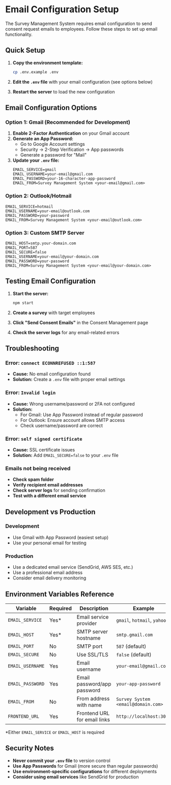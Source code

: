 # Email Configuration Setup

The Survey Management System requires email configuration to send consent request emails to employees. Follow these steps to set up email functionality.

## Quick Setup

1. **Copy the environment template:**
   ```bash
   cp .env.example .env
   ```

2. **Edit the `.env` file** with your email configuration (see options below)

3. **Restart the server** to load the new configuration

## Email Configuration Options

### Option 1: Gmail (Recommended for Development)

1. **Enable 2-Factor Authentication** on your Gmail account
2. **Generate an App Password:**
   - Go to Google Account settings
   - Security → 2-Step Verification → App passwords
   - Generate a password for "Mail"
3. **Update your `.env` file:**
   ```env
   EMAIL_SERVICE=gmail
   EMAIL_USERNAME=your-email@gmail.com
   EMAIL_PASSWORD=your-16-character-app-password
   EMAIL_FROM=Survey Management System <your-email@gmail.com>
   ```

### Option 2: Outlook/Hotmail

```env
EMAIL_SERVICE=hotmail
EMAIL_USERNAME=your-email@outlook.com
EMAIL_PASSWORD=your-password
EMAIL_FROM=Survey Management System <your-email@outlook.com>
```

### Option 3: Custom SMTP Server

```env
EMAIL_HOST=smtp.your-domain.com
EMAIL_PORT=587
EMAIL_SECURE=false
EMAIL_USERNAME=your-email@your-domain.com
EMAIL_PASSWORD=your-password
EMAIL_FROM=Survey Management System <your-email@your-domain.com>
```

## Testing Email Configuration

1. **Start the server:**
   ```bash
   npm start
   ```

2. **Create a survey** with target employees

3. **Click "Send Consent Emails"** in the Consent Management page

4. **Check the server logs** for any email-related errors

## Troubleshooting

### Error: `connect ECONNREFUSED ::1:587`
- **Cause:** No email configuration found
- **Solution:** Create a `.env` file with proper email settings

### Error: `Invalid login`
- **Cause:** Wrong username/password or 2FA not configured
- **Solution:** 
  - For Gmail: Use App Password instead of regular password
  - For Outlook: Ensure account allows SMTP access
  - Check username/password are correct

### Error: `self signed certificate`
- **Cause:** SSL certificate issues
- **Solution:** Add `EMAIL_SECURE=false` to your `.env` file

### Emails not being received
- **Check spam folder**
- **Verify recipient email addresses**
- **Check server logs** for sending confirmation
- **Test with a different email service**

## Development vs Production

### Development
- Use Gmail with App Password (easiest setup)
- Use your personal email for testing

### Production
- Use a dedicated email service (SendGrid, AWS SES, etc.)
- Use a professional email address
- Consider email delivery monitoring

## Environment Variables Reference

| Variable | Required | Description | Example |
|----------|----------|-------------|---------|
| `EMAIL_SERVICE` | Yes* | Email service provider | `gmail`, `hotmail`, `yahoo` |
| `EMAIL_HOST` | Yes* | SMTP server hostname | `smtp.gmail.com` |
| `EMAIL_PORT` | No | SMTP port | `587` (default) |
| `EMAIL_SECURE` | No | Use SSL/TLS | `false` (default) |
| `EMAIL_USERNAME` | Yes | Email username | `your-email@gmail.com` |
| `EMAIL_PASSWORD` | Yes | Email password/app password | `your-app-password` |
| `EMAIL_FROM` | No | From address with name | `Survey System <email@domain.com>` |
| `FRONTEND_URL` | Yes | Frontend URL for email links | `http://localhost:3000` |

*Either `EMAIL_SERVICE` or `EMAIL_HOST` is required

## Security Notes

- **Never commit your `.env` file** to version control
- **Use App Passwords** for Gmail (more secure than regular passwords)
- **Use environment-specific configurations** for different deployments
- **Consider using email services** like SendGrid for production
